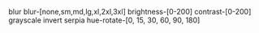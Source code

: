 blur blur-[none,sm,md,lg,xl,2xl,3xl]
brightness-[0-200]
contrast-[0-200]
grayscale
invert
serpia
hue-rotate-[0, 15, 30, 60, 90, 180]